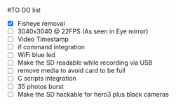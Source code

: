 #TO DO list

- [X] Fisheye removal
- [ ] 3040x3040 @ 22FPS (As seen in Eye mirror)
- [ ] Video Timestamp
- [ ] if command integration
- [ ] WiFi blue led
- [ ] Make the SD readable while recording via USB
- [ ] remove media to avoid card to be full
- [ ] C scripts integration
- [ ] 35 photos burst
- [ ] Make the SD hackable for hero3 plus black cameras
